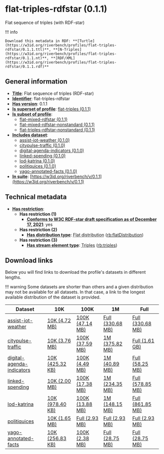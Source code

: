 # flat-triples-rdfstar (0.1.1)

Flat sequence of triples (with RDF-star)

!!! info

    Download this metadata in RDF: **[Turtle](https://w3id.org/riverbench/profiles/flat-triples-rdfstar/0.1.1.ttl)**, **[N-Triples](https://w3id.org/riverbench/profiles/flat-triples-rdfstar/0.1.1.nt)**, **[RDF/XML](https://w3id.org/riverbench/profiles/flat-triples-rdfstar/0.1.1.rdf)**



## General information

- **<abbr title="A name given to the resource.">Title</abbr>**: Flat sequence of triples (RDF-star)
- **<abbr title="An unambiguous reference to the resource within a given context.">Identifier</abbr>**: flat-triples-rdfstar
- **<abbr title="Version tag of an artifact">Has version</abbr>**: 0.1.1
- **<abbr title="Indicates that this profile contains all datasets of the other profile">Is superset of profile</abbr>**: [flat-triples (0.1.1)](https://w3id.org/riverbench/profiles/flat-triples/0.1.1)
- **<abbr title="Indicates that this profile's datasets are all in the other profile">Is subset of profile</abbr>**: 
    - [flat-mixed-rdfstar (0.1.1)](https://w3id.org/riverbench/profiles/flat-mixed-rdfstar/0.1.1)
    - [flat-mixed-rdfstar-nonstandard (0.1.1)](https://w3id.org/riverbench/profiles/flat-mixed-rdfstar-nonstandard/0.1.1)
    - [flat-triples-rdfstar-nonstandard (0.1.1)](https://w3id.org/riverbench/profiles/flat-triples-rdfstar-nonstandard/0.1.1)
- **<abbr title="Indicates which datasets are included in the profile">Includes dataset</abbr>**: 
    - [assist-iot-weather (0.1.0)](https://w3id.org/riverbench/datasets/assist-iot-weather/0.1.0)
    - [citypulse-traffic (0.1.0)](https://w3id.org/riverbench/datasets/citypulse-traffic/0.1.0)
    - [digital-agenda-indicators (0.1.0)](https://w3id.org/riverbench/datasets/digital-agenda-indicators/0.1.0)
    - [linked-spending (0.1.0)](https://w3id.org/riverbench/datasets/linked-spending/0.1.0)
    - [lod-katrina (0.1.0)](https://w3id.org/riverbench/datasets/lod-katrina/0.1.0)
    - [politiquices (0.1.0)](https://w3id.org/riverbench/datasets/politiquices/0.1.0)
    - [yago-annotated-facts (0.1.0)](https://w3id.org/riverbench/datasets/yago-annotated-facts/0.1.0)
- **<abbr title="Indicates the benchmark suite to which a dataset or profile belongs">In suite</abbr>**: [https://w3id.org/riverbench/v/0.1.1](https://w3id.org/riverbench/v/0.1.1)

## Technical metadata

- **<abbr title="Has profile restriction. The restrictions are joined with the AND operator.">Has restriction</abbr>**: 
    - **Has restriction (1)**    
        - **<abbr title="Whether the dataset is RDF-star compliant, i.e., does not use any non-standard features. Note that all standard RDF 1.1 datasets also qualify, as RDF-star is a superset of RDF 1.1.">Conforms to W3C RDF-star draft specification as of December 17, 2021</abbr>**: yes
    - **Has restriction (2)**    
        - **<abbr title="Indicates the type of RiverBench dataset distribution">Has distribution type</abbr>**: <abbr title="The dataset is distributed as a single flat file.">Flat distribution</abbr> ([rb:flatDistribution](https://w3id.org/riverbench/schema/metadata#flatDistribution))
    - **Has restriction (3)**    
        - **<abbr title="Indicates the type of contents of each stream element">Has stream element type</abbr>**: <abbr title="Triple streams consist of elements, where each element is an RDF graph.">Triples</abbr> ([rb:triples](https://w3id.org/riverbench/schema/metadata#triples))


## Download links

Below you will find links to download the profile's datasets in different lengths.

!!! warning
    Some datasets are shorter than others and a given distribution may not be available for all datasets.
    In that case, a link to the longest available distribution of the dataset is provided.

Dataset | 10K | 100K | 1M | Full
--- | --- | --- | --- | ---
[assist-iot-weather](https://w3id.org/riverbench/datasets/assist-iot-weather/0.1.0) | [10K (4.72 MB)](https://w3id.org/riverbench/datasets/assist-iot-weather/0.1.0/files/flat_10K.nt.gz) | [100K (47.14 MB)](https://w3id.org/riverbench/datasets/assist-iot-weather/0.1.0/files/flat_100K.nt.gz) | [Full (330.68 MB)](https://w3id.org/riverbench/datasets/assist-iot-weather/0.1.0/files/flat_full.nt.gz) | [Full (330.68 MB)](https://w3id.org/riverbench/datasets/assist-iot-weather/0.1.0/files/flat_full.nt.gz)
[citypulse-traffic](https://w3id.org/riverbench/datasets/citypulse-traffic/0.1.0) | [10K (3.76 MB)](https://w3id.org/riverbench/datasets/citypulse-traffic/0.1.0/files/flat_10K.nt.gz) | [100K (37.59 MB)](https://w3id.org/riverbench/datasets/citypulse-traffic/0.1.0/files/flat_100K.nt.gz) | [1M (375.82 MB)](https://w3id.org/riverbench/datasets/citypulse-traffic/0.1.0/files/flat_1M.nt.gz) | [Full (1.61 GB)](https://w3id.org/riverbench/datasets/citypulse-traffic/0.1.0/files/flat_full.nt.gz)
[digital-agenda-indicators](https://w3id.org/riverbench/datasets/digital-agenda-indicators/0.1.0) | [10K (425.32 KB)](https://w3id.org/riverbench/datasets/digital-agenda-indicators/0.1.0/files/flat_10K.nt.gz) | [100K (4.49 MB)](https://w3id.org/riverbench/datasets/digital-agenda-indicators/0.1.0/files/flat_100K.nt.gz) | [1M (40.89 MB)](https://w3id.org/riverbench/datasets/digital-agenda-indicators/0.1.0/files/flat_1M.nt.gz) | [Full (58.25 MB)](https://w3id.org/riverbench/datasets/digital-agenda-indicators/0.1.0/files/flat_full.nt.gz)
[linked-spending](https://w3id.org/riverbench/datasets/linked-spending/0.1.0) | [10K (2.00 MB)](https://w3id.org/riverbench/datasets/linked-spending/0.1.0/files/flat_10K.nt.gz) | [100K (17.38 MB)](https://w3id.org/riverbench/datasets/linked-spending/0.1.0/files/flat_100K.nt.gz) | [1M (234.35 MB)](https://w3id.org/riverbench/datasets/linked-spending/0.1.0/files/flat_1M.nt.gz) | [Full (578.85 MB)](https://w3id.org/riverbench/datasets/linked-spending/0.1.0/files/flat_full.nt.gz)
[lod-katrina](https://w3id.org/riverbench/datasets/lod-katrina/0.1.0) | [10K (978.40 KB)](https://w3id.org/riverbench/datasets/lod-katrina/0.1.0/files/flat_10K.nt.gz) | [100K (13.88 MB)](https://w3id.org/riverbench/datasets/lod-katrina/0.1.0/files/flat_100K.nt.gz) | [1M (148.15 MB)](https://w3id.org/riverbench/datasets/lod-katrina/0.1.0/files/flat_1M.nt.gz) | [Full (861.85 MB)](https://w3id.org/riverbench/datasets/lod-katrina/0.1.0/files/flat_full.nt.gz)
[politiquices](https://w3id.org/riverbench/datasets/politiquices/0.1.0) | [10K (1.65 MB)](https://w3id.org/riverbench/datasets/politiquices/0.1.0/files/flat_10K.nt.gz) | [Full (2.93 MB)](https://w3id.org/riverbench/datasets/politiquices/0.1.0/files/flat_full.nt.gz) | [Full (2.93 MB)](https://w3id.org/riverbench/datasets/politiquices/0.1.0/files/flat_full.nt.gz) | [Full (2.93 MB)](https://w3id.org/riverbench/datasets/politiquices/0.1.0/files/flat_full.nt.gz)
[yago-annotated-facts](https://w3id.org/riverbench/datasets/yago-annotated-facts/0.1.0) | [10K (256.83 KB)](https://w3id.org/riverbench/datasets/yago-annotated-facts/0.1.0/files/flat_10K.nt.gz) | [100K (2.38 MB)](https://w3id.org/riverbench/datasets/yago-annotated-facts/0.1.0/files/flat_100K.nt.gz) | [Full (28.75 MB)](https://w3id.org/riverbench/datasets/yago-annotated-facts/0.1.0/files/flat_full.nt.gz) | [Full (28.75 MB)](https://w3id.org/riverbench/datasets/yago-annotated-facts/0.1.0/files/flat_full.nt.gz)